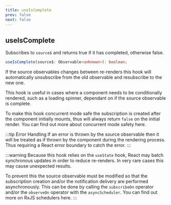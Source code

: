 ```yaml
---
title: useIsComplete
prev: false
next: false
---
```


## useIsComplete

Subscribes to `source$` and returns true if it has completed, otherwise false.

```ts
useIsComplete(source$: Observable<unknown>): boolean;
```

If the source observables changes between re-renders this hook will automatically unsubscribe from the old observable and resubscribe to the new one.

This hook is useful in cases where a component needs to be conditionally rendered, such as a loading spinner, dependant on if the source observable is complete.

To make this hook concurrent mode safe the subscription is created after the component initially mounts, thus will always return `false` on the initial render. You can find out more about concurrent mode safety here.

:::tip Error Handling
If an error is thrown by the source observable then it will be treated as if thrown by the component during the rendering process. Thus requiring a React error boundary to catch the error.
:::

:::warning
Because this hook relies on the `useState` hook, React may batch synchronous updates in order to reduce re-renders. In very rare cases this may cause unexpected results.

To prevent this the source observable must be modified so that the subscription creation and/or the notification delivery are performed asynchronously. This can be done by calling the `subscribeOn` operator and/or the `observeOn` operator with the `asyncScheduler`. You can find out more on RxJS schedulers here.
:::
